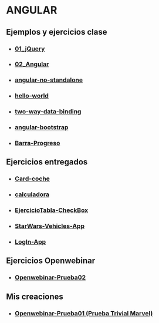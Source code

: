 # ANGULAR

## Ejemplos y ejercicios clase
+ ### [01_jQuery](https://github.com/ZaidP6/Angular/tree/main/01_jQuery)
+ ### [02_Angular](https://github.com/ZaidP6/Angular/tree/main/02_Angular)
+ ### [angular-no-standalone](https://github.com/ZaidP6/Angular/tree/main/angular-no-standalone)
+ ### [hello-world](https://github.com/ZaidP6/Angular/tree/main/hello-world)
+ ### [two-way-data-binding](https://github.com/ZaidP6/Angular/tree/main/two-way-data-binding)
+ ### [angular-bootstrap](https://github.com/ZaidP6/Angular/tree/main/angular-bootstrap)
+ ### [Barra-Progreso](https://github.com/ZaidP6/Angular/tree/main/Barra-Progreso)

## Ejercicios entregados
+ ### [Card-coche](https://github.com/ZaidP6/Angular/tree/main/Card-Coche)
+ ### [calculadora](https://github.com/ZaidP6/Angular/tree/main/calculadora)
+ ### [EjercicioTabla-CheckBox](https://github.com/ZaidP6/Angular/tree/main/EjercicioTabla-CheckBox)
+ ### [StarWars-Vehicles-App](https://github.com/ZaidP6/Angular/tree/main/starwars-vehicles-app)
+ ### [LogIn-App](https://github.com/ZaidP6/Angular/tree/main/LogIn-App)


## Ejercicios Openwebinar
+ ### [Openwebinar-Prueba02](https://github.com/ZaidP6/Angular/tree/main/Openwebinar-Prueba02)

## Mis creaciones
+ ### [Openwebinar-Prueba01 (Prueba Trivial Marvel)](https://github.com/ZaidP6/Angular/tree/main/Openwebinar-Prueba01)
